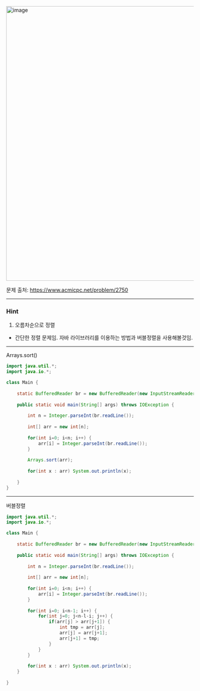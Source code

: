 <img width="910" height="737" alt="image" src="https://github.com/user-attachments/assets/03175d97-2524-4f1b-b241-559a6efa1142" />

문제 출처: https://www.acmicpc.net/problem/2750

---
### Hint

1. 오름차순으로 정렬

- 간단한 정렬 문제임. 자바 라이브러리를 이용하는 방법과 버블정렬을 사용해볼것임.

---

Arrays.sort()

```java
import java.util.*;
import java.io.*;

class Main {
    
    static BufferedReader br = new BufferedReader(new InputStreamReader(System.in));
    
    public static void main(String[] args) throws IOException {
        
        int n = Integer.parseInt(br.readLine());
        
        int[] arr = new int[n];
        
        for(int i=0; i<n; i++) {
            arr[i] = Integer.parseInt(br.readLine());
        }
        
        Arrays.sort(arr);
        
        for(int x : arr) System.out.println(x);
        
    }
}


```

---

버블정렬

```java
import java.util.*;
import java.io.*;

class Main {
    
    static BufferedReader br = new BufferedReader(new InputStreamReader(System.in));
    
    public static void main(String[] args) throws IOException {
        
        int n = Integer.parseInt(br.readLine());
        
        int[] arr = new int[n];
        
        for(int i=0; i<n; i++) {
            arr[i] = Integer.parseInt(br.readLine());
        }
        
        for(int i=0; i<n-1; i++) {
            for(int j=0; j<n-l-i; j++) {
                if(arr[j] > arr[j+1]) {
                    int tmp = arr[j];
                    arr[j] = arr[j+1];
                    arr[j+1] = tmp;
                }
            }
        }
        
        for(int x : arr) System.out.println(x);
    }
    
}


```